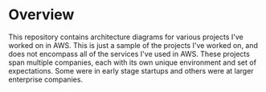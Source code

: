 # Overview
This repository contains architecture diagrams for various projects I've worked on in AWS. This is just a sample of the projects I've worked on, and does not encompass all of the services I've used in AWS.
These projects span multiple companies, each with its own unique environment and set of expectations. Some were in early stage startups and others were at larger enterprise companies.
